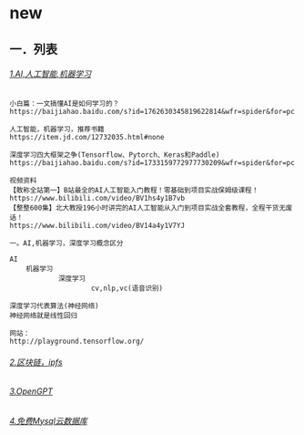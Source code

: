 # new


## 一．列表

###### [1.AI,人工智能,机器学习](#)

```
小白篇：一文搞懂AI是如何学习的？
https://baijiahao.baidu.com/s?id=1762630345819622814&wfr=spider&for=pc

人工智能，机器学习，推荐书籍
https://item.jd.com/12732035.html#none

深度学习四大框架之争(Tensorflow、Pytorch、Keras和Paddle)
https://baijiahao.baidu.com/s?id=1733159772977730209&wfr=spider&for=pc

视频资料
【敢称全站第一】B站最全的AI人工智能入门教程！零基础到项目实战保姆级课程！
https://www.bilibili.com/video/BV1hs4y1B7vb
【整整600集】北大教授196小时讲完的AI人工智能从入门到项目实战全套教程，全程干货无废话！
https://www.bilibili.com/video/BV14a4y1V7YJ

一。AI,机器学习，深度学习概念区分

AI
	机器学习
			深度学习
            		cv,nlp,vc(语音识别)
            		
深度学习代表算法(神经网络)
神经网络就是线性回归

网站：
http://playground.tensorflow.org/
```

###### [2.区块链，ipfs](block_chain-ipfs.md)
###### [3.OpenGPT](ChatGPT.md)

###### [4.免费Mysql云数据库](https://planetscale.com)